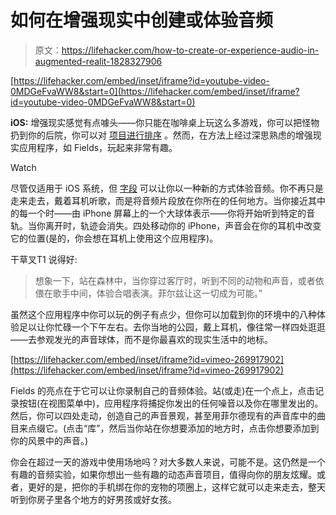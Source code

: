 # 如何在增强现实中创建或体验音频

> 原文：<https://lifehacker.com/how-to-create-or-experience-audio-in-augmented-realit-1828327906>

 [https://lifehacker.com/embed/inset/iframe?id=youtube-video-0MDGeFvaWW8&start=0](https://lifehacker.com/embed/inset/iframe?id=youtube-video-0MDGeFvaWW8&start=0) 

**iOS:** 增强现实感觉有点噱头——你只能在咖啡桌上玩这么多游戏，你可以把怪物扔到你的后院，你可以对 [项目进行排序](https://lifehacker.com/which-ar-measuring-app-is-more-accurate-1827242756) 。然而，在方法上经过深思熟虑的增强现实应用程序，如 Fields，玩起来非常有趣。

Watch

尽管仅适用于 iOS 系统，但 [字段](https://fields.planeta.cc/) 可以让你以一种新的方式体验音频。你不再只是走来走去，戴着耳机听歌，而是将音频片段放在你所在的任何地方。当你接近其中的每一个时——由 iPhone 屏幕上的一个大球体表示——你将开始听到特定的音轨。当你离开时，轨迹会消失。四处移动你的 iPhone，声音会在你的耳机中改变它的位置(是的，你会想在耳机上使用这个应用程序)。

干草叉T1 说得好:

> 想象一下，站在森林中，当你穿过客厅时，听到不同的动物和声音，或者依偎在歌手中间，体验合唱表演。菲尔兹让这一切成为可能。”

虽然这个应用程序中你可以玩的例子有点少，但你可以加载到你的环境中的八种体验足以让你忙碌一个下午左右。去你当地的公园，戴上耳机，像往常一样四处逛逛——去参观发光的声音球体，而不是你最喜欢的现实生活中的地标。

 [https://lifehacker.com/embed/inset/iframe?id=vimeo-269917902](https://lifehacker.com/embed/inset/iframe?id=vimeo-269917902) 

Fields 的亮点在于它可以让你录制自己的音频体验。站(或走)在一个点上，点击记录按钮(在视图菜单中)，应用程序将捕捉你发出的任何噪音以及你在哪里发出的。然后，你可以四处走动，创造自己的声音景观，甚至用菲尔德现有的声音库中的曲目来点缀它。(点击“库”，然后当你站在你想要添加的地方时，点击你想要添加到你的风景中的声音。)

你会在超过一天的游戏中使用场地吗？对大多数人来说，可能不是。这仍然是一个有趣的音频实验，如果你想出一些有趣的动态声音项目，值得向你的朋友炫耀。或者，更好的是，把你的手机绑在你的宠物的项圈上，这样它就可以走来走去，整天听到你房子里各个地方的好男孩或好女孩。